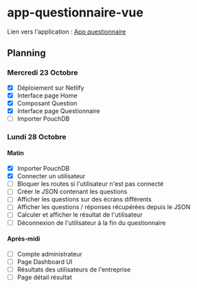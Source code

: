 # app-questionnaire-vue
 Lien vers l'application : [App questionnaire](https://clever-mcnulty-ae4f6c.netlify.com)


## Planning

### Mercredi 23 Octobre

- [x] Déploiement sur Netlify 
- [x] Interface page Home
- [x] Composant Question
- [x] Interface page Questionnaire
- [ ] Importer PouchDB

### Lundi 28 Octobre

#### Matin 

- [x] Importer PouchDB
- [x] Connecter un utilisateur
- [ ] Bloquer les routes si l'utilisateur n'est pas connecté
- [ ] Créer le JSON contenant les questions
- [ ] Afficher les questions sur des écrans différents
- [ ] Afficher les questions / réponses récupérées depuis le JSON
- [ ] Calculer et afficher le résultat de l'utilisateur
- [ ] Déconnexion de l'utilisateur à la fin du questionnaire

#### Après-midi

- [ ] Compte administrateur
- [ ] Page Dashboard UI
- [ ] Résultats des utilisateurs de l'entreprise
- [ ] Page détail résultat
